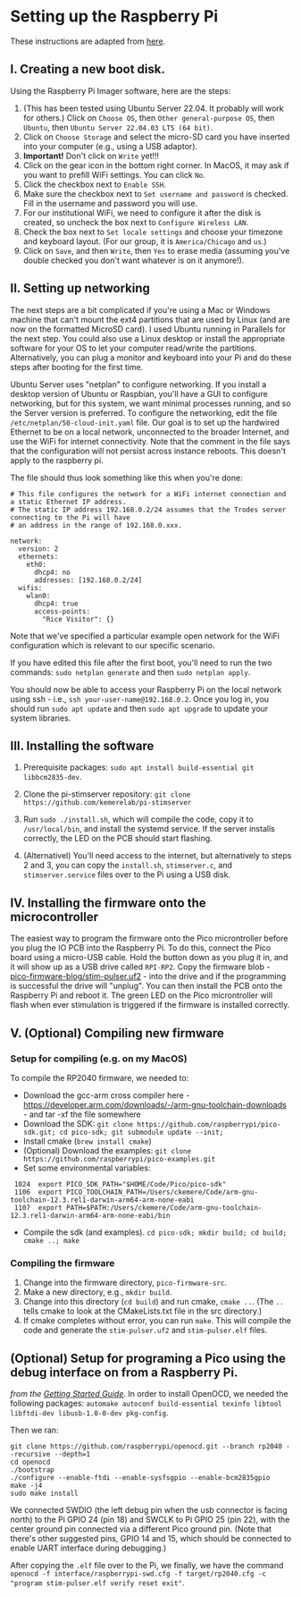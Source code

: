 

# Setting up the Raspberry Pi

These instructions are adapted from [here](https://ubuntu.com/tutorials/how-to-install-ubuntu-on-your-raspberry-pi).

## I. Creating a new boot disk.

Using the Raspberry Pi Imager software, here are the steps:

  1. (This has been tested using Ubuntu Server 22.04. It probably will work for others.) Click on `Choose OS`, 
     then `Other general-purpose OS`, then `Ubuntu`, then `Ubuntu Server 22.04.03 LTS (64 bit)`.
  2. Click on `Choose Storage` and select the micro-SD card you have inserted into your computer (e.g., using a
     USB adaptor).
  3. **Important!** Don't click on `Write` yet!!!
  4. Click on the gear icon in the bottom right corner. In MacOS, it may ask if you want to prefill WiFi settings. 
     You can click `No`.
  5. Click the checkbox next to `Enable SSH`.
  6. Make sure the checkbox next to `Set username and password` is checked. Fill in the username and password 
     you will use.
  7. For our institutional WiFi, we need to configure it after the disk is created, so uncheck the box next to 
     `Configure Wireless LAN`.
  8. Check the box next to `Set locale settings` and choose your timezone and keyboard layout. (For our group, 
     it is `America/Chicago` and `us`.)
  9. Click on `Save`, and then `Write`, then `Yes` to erase media (assuming you've double checked you don't want
     whatever is on it anymore!).

## II. Setting up networking

The next steps are a bit complicated if you're using a Mac or Windows machine that can't mount the ext4 partitions
that are used by Linux (and are now on the formatted MicroSD card). I used Ubuntu running in Parallels for the next
step. You could also use a Linux desktop or install the appropriate software for your OS to let your computer read/write
the partitions. Alternatively, you can plug a monitor and keyboard into your Pi and do these steps after booting for the
first time.

Ubuntu Server uses "netplan" to configure networking. If you install a desktop version of Ubuntu or Raspbian,
you'll have a GUI to configure networking, but for this system, we want minimal processes running, and so the Server
version is preferred. To configure the networking, edit the file `/etc/netplan/50-cloud-init.yaml` file. Our goal is
to set up the hardwired Ethernet to be on a local network, unconnected to the broader Internet, and use the WiFi
for internet connectivity. Note that the comment in the file says that the configuration will not persist across 
instance reboots. This doesn't apply to the raspberry pi.


The file should thus look something like this when you're done:

```
# This file configures the network for a WiFi internet connection and a static Ethernet IP address.
# The static IP address 192.168.0.2/24 assumes that the Trodes server connecting to the Pi will have
# an address in the range of 192.168.0.xxx.

network:
  version: 2
  ethernets:
    eth0:
      dhcp4: no
      addresses: [192.168.0.2/24]
  wifis:
    wlan0:
      dhcp4: true
      access-points:
        "Rice Visitor": {}

```

Note that we've specified a particular example open network for the WiFi configuration which is relevant
to our specific scenario.

If you have edited this file after the first boot, you'll need to run the two commands: `sudo netplan generate`
and then `sudo netplan apply`.

You should now be able to access your Raspberry Pi on the local network using ssh - i.e., `ssh your-user-name@192.168.0.2`.
Once you log in, you should run `sudo apt update` and then `sudo apt upgrade` to update your system libraries.


## III. Installing the software

1. Prerequisite packages: `sudo apt install build-essential git libbcm2835-dev`.
2. Clone the pi-stimserver repository: `git clone https://github.com/kemerelab/pi-stimserver`
3. Run `sudo ./install.sh`, which will compile the code, copy it to `/usr/local/bin`, and install the systemd service.
   If the server installs correctly, the LED on the PCB should start flashing.

4. (Alternativel) You'll need access to the internet, but alternatively to steps 2 and 3, you can copy the `install.sh`, 
   `stimserver.c`, and `stimserver.service` files over to the Pi using a USB disk.

## IV. Installing the firmware onto the microcontroller

The easiest way to program the firmware onto the Pico microntroller before you plug the IO PCB into the Raspberry Pi. To do this, connect the Pico board using a micro-USB cable. Hold the button down as you plug it in, and it will show up as a USB drive called
`RPI-RP2`. Copy the firmware blob - [pico-firmware-blog/stim-pulser.uf2](pico-firmware-blog/stim-pulser.uf2) - into the drive
and if the programming is successful the drive will "unplug". You can then install the PCB onto the Raspberry Pi and reboot it. The
green LED on the Pico microntroller will flash when ever stimulation is triggered if the firmware is installed correctly. 


## V. (Optional) Compiling new firmware
### Setup for compiling (e.g. on my MacOS)
To compile the RP2040 firmware, we needed to:
 - Download the gcc-arm cross compiler here - https://developer.arm.com/downloads/-/arm-gnu-toolchain-downloads - and tar -xf the file somewhere
  - Download the SDK: `git clone https://github.com/raspberrypi/pico-sdk.git; cd pico-sdk; git submodule update --init;`
 - Install cmake (`brew install cmake`)
 - (Optional) Download the examples: `git clone https://github.com/raspberrypi/pico-examples.git`
 - Set some environmental variables:
```
 1024  export PICO_SDK_PATH="$HOME/Code/Pico/pico-sdk"
 1106  export PICO_TOOLCHAIN_PATH=/Users/ckemere/Code/arm-gnu-toolchain-12.3.rel1-darwin-arm64-arm-none-eabi
 1107  export PATH=$PATH:/Users/ckemere/Code/arm-gnu-toolchain-12.3.rel1-darwin-arm64-arm-none-eabi/bin
```

 - Compile the sdk (and examples). `cd pico-sdk; mkdir build; cd build; cmake ..; make`

### Compiling the firmware

  1. Change into the firmware directory, `pico-firmware-src`. 
  2. Make a new directory, e.g., `mkdir build`. 
  3. Change into this directory (`cd build`) and run cmake, `cmake ..`. (The `..` tells cmake to look at the CMakeLists.txt file in the src directory.)
  4. If cmake completes without error, you can run `make`. This will compile the code and generate the `stim-pulser.uf2` and `stim-pulser.elf` files.

## (Optional) Setup for programing a Pico using the debug interface on from a Raspberry Pi.
_from the [Getting Started Guide](https://datasheets.raspberrypi.com/pico/getting-started-with-pico.pdf)_. In order to install OpenOCD, we needed the following packages:
`automake autoconf build-essential texinfo libtool libftdi-dev libusb-1.0-0-dev pkg-config`. 

Then we ran:
```
git clone https://github.com/raspberrypi/openocd.git --branch rp2040 --recursive --depth=1
cd openocd
./bootstrap
./configure --enable-ftdi --enable-sysfsgpio --enable-bcm2835gpio
make -j4
sudo make install
```

We connected SWDIO (the left debug pin when the usb connector is facing north) to the Pi GPIO 24 (pin 18) and SWCLK to Pi GPIO 25 (pin 22), with the center ground pin connected via a different Pico ground pin. (Note that there's other suggested pins, GPIO 14 and 15, which should be connected to enable UART interface during debugging.)

After copying the `.elf` file over to the Pi, we finally, we have the command `openocd -f interface/raspberrypi-swd.cfg -f target/rp2040.cfg -c "program stim-pulser.elf verify reset exit"`.
